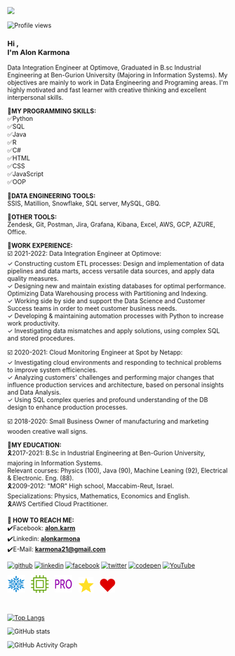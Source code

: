 <!-- Banner -->
![](https://media-exp1.licdn.com/dms/image/C4D16AQEeva3nB2AfFw/profile-displaybackgroundimage-shrink_350_1400/0/1618844573751?e=1648080000&v=beta&t=c1ZrbUTcNW82uPnoTcUrBhKttrg4G1vUidbT-QHO34M)


<!-- Profile View -->
![Profile views](https://gpvc.arturio.dev/alon-karmona1)  

<!-- Title & About -->
### Hi , <br> I'm Alon Karmona <br>
Data Integration Engineer at Optimove, Graduated in B.sc Industrial Engineering at Ben-Gurion University (Majoring in Information Systems). My objectives are mainly to work in Data Engineering and Programing areas. I'm highly motivated and fast learner with creative thinking and excellent interpersonal skills.<br>


🎡**MY PROGRAMMING SKILLS:**<br>
   ✅Python<br>
   ✅SQL<br>
   ✅Java<br>
   ✅R<br>
   ✅C#<br>
   ✅HTML<br>
   ✅CSS<br>
   ✅JavaScript<br>
   ✅OOP<br>


🎡**DATA ENGINEERING TOOLS:**<br>
   SSIS, Matillion, Snowflake, SQL server, MySQL, GBQ.<br>

🎡**OTHER TOOLS:**<br>
   Zendesk, Git, Postman, Jira, Grafana, Kibana, Excel, AWS, GCP, AZURE, Office.<br>


🔰**WORK EXPERIENCE:**<br>
☑️ 2021-2022: Data Integration Engineer at Optimove:<br>
      ✓ Constructing custom ETL processes: Design and implementation of data pipelines and data marts, access versatile data sources, and apply data quality measures.<br>
      ✓ Designing new and maintain existing databases for optimal performance. Optimizing Data Warehousing process with Partitioning and Indexing.<br>
      ✓ Working side by side and support the Data Science and Customer Success teams in order to meet customer business needs.<br>
      ✓ Developing & maintaining automation processes with Python to increase work productivity.<br>
      ✓ Investigating data mismatches and apply solutions, using complex SQL and stored procedures. <br>

☑️ 2020-2021: Cloud Monitoring Engineer at Spot by Netapp:<br>
      ✓ Investigating cloud environments and responding to technical problems to improve system efficiencies.<br>
      ✓ Analyzing  customers' challenges and performing major changes that influence production services and architecture, based on personal insights and Data Analysis.<br>
      ✓ Using SQL complex queries and profound understanding of the DB design to enhance production processes.<br>

☑️ 2018-2020: Small Business Owner of manufacturing and marketing wooden creative wall signs.<br>

🔰**MY EDUCATION:**<br>
   🎗2017-2021: B.Sc in Industrial Engineering at Ben-Gurion University, majoring in Information Systems.<br>
      Relevant courses: Physics (100), Java (90), Machine Leaning (92), Electrical & Electronic. Eng. (88). <br>
   🎗2009-2012: "MOR" High school, Maccabim-Reut, Israel. <br>
      Specializations: Physics, Mathematics, Economics and English. <br>
   🎗AWS Certified Cloud Practitioner.<br> 


**🛑 HOW TO REACH ME:**<br> 
✔️Facebook: **[alon.karm](https://www.facebook.com/alon.karm)<br>**
✔️Linkedin: **[alonkarmona](https://www.linkedin.com/in/alonkarmona/)<br>**
✔️E-Mail: **karmona21@gmail.com**<br> 




[<img src='https://cdn.jsdelivr.net/npm/simple-icons@3.0.1/icons/github.svg' alt='github' height='40'>](https://github.com/alon-karmona1/)  [<img src='https://cdn.jsdelivr.net/npm/simple-icons@3.0.1/icons/linkedin.svg' alt='linkedin' height='40'>](https://www.linkedin.com/in//)  [<img src='https://cdn.jsdelivr.net/npm/simple-icons@3.0.1/icons/facebook.svg' alt='facebook' height='40'>](https://www.facebook.com/)  [<img src='https://cdn.jsdelivr.net/npm/simple-icons@3.0.1/icons/twitter.svg' alt='twitter' height='40'>](https://twitter.com/)  [<img src='https://cdn.jsdelivr.net/npm/simple-icons@3.0.1/icons/codepen.svg' alt='codepen' height='40'>](https://codepen.io/)  [<img src='https://cdn.jsdelivr.net/npm/simple-icons@3.0.1/icons/youtube.svg' alt='YouTube' height='40'>](https://www.youtube.com/)  


<a href='https://archiveprogram.github.com/'><img src='https://raw.githubusercontent.com/acervenky/animated-github-badges/master/assets/acbadge.gif' width='40' height='40'></a> <a href='https://docs.github.com/en/developers'><img src='https://raw.githubusercontent.com/acervenky/animated-github-badges/master/assets/devbadge.gif' width='40' height='40'></a> <a href='https://github.com/pricing'><img src='https://raw.githubusercontent.com/acervenky/animated-github-badges/master/assets/pro.gif' width='40' height='40'></a> <a href='https://stars.github.com/'><img src='https://raw.githubusercontent.com/acervenky/animated-github-badges/master/assets/starbadge.gif' width='35' height='35'></a> <a href='https://docs.github.com/en/github/supporting-the-open-source-community-with-github-sponsors'><img src='https://raw.githubusercontent.com/acervenky/animated-github-badges/master/assets/sponsorbadge.gif' width='35' height='35'></a>


 

[![Top Langs](https://github-readme-stats.vercel.app/api/top-langs/?username=alon-karmona1)](https://github.com/anuraghazra/github-readme-stats)

![GitHub stats](https://github-readme-stats.vercel.app/api?username=alon-karmona1&show_icons=true&count_private=true)  

![GitHub Activity Graph](https://activity-graph.herokuapp.com/graph?username=alon-karmona1)  
   
